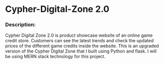 # Cypher-Digital-Zone 2.0

### Description:

Cypher Digital Zone 2.0 is product showcase website of an online game credit store. Customers can see the latest trends and check the updated prices of the different game credits inside the website. This is an upgraded version of the Cypher Digital Zone that I built using Python and flask. I will be using MERN stack technology for this project.
